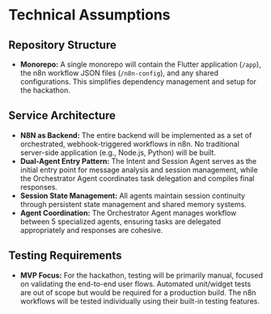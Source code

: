 # Technical Assumptions

## Repository Structure
*   **Monorepo:** A single monorepo will contain the Flutter application (`/app`), the n8n workflow JSON files (`/n8n-config`), and any shared configurations. This simplifies dependency management and setup for the hackathon.

## Service Architecture
*   **N8N as Backend:** The entire backend will be implemented as a set of orchestrated, webhook-triggered workflows in n8n. No traditional server-side application (e.g., Node.js, Python) will be built.
*   **Dual-Agent Entry Pattern:** The Intent and Session Agent serves as the initial entry point for message analysis and session management, while the Orchestrator Agent coordinates task delegation and compiles final responses.
*   **Session State Management:** All agents maintain session continuity through persistent state management and shared memory systems.
*   **Agent Coordination:** The Orchestrator Agent manages workflow between 5 specialized agents, ensuring tasks are delegated appropriately and responses are cohesive.

## Testing Requirements
*   **MVP Focus:** For the hackathon, testing will be primarily manual, focused on validating the end-to-end user flows. Automated unit/widget tests are out of scope but would be required for a production build. The n8n workflows will be tested individually using their built-in testing features.

